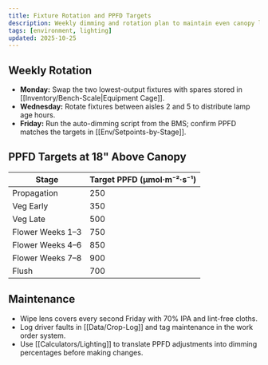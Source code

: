 ```yaml
---
title: Fixture Rotation and PPFD Targets
description: Weekly dimming and rotation plan to maintain even canopy lighting.
tags: [environment, lighting]
updated: 2025-10-25
---
```


## Weekly Rotation
- **Monday:** Swap the two lowest-output fixtures with spares stored in [[Inventory/Bench-Scale|Equipment Cage]].
- **Wednesday:** Rotate fixtures between aisles 2 and 5 to distribute lamp age hours.
- **Friday:** Run the auto-dimming script from the BMS; confirm PPFD matches the targets in [[Env/Setpoints-by-Stage]].

## PPFD Targets at 18" Above Canopy
| Stage | Target PPFD (µmol·m⁻²·s⁻¹) |
|-------|-----------------------------|
| Propagation | 250 |
| Veg Early | 350 |
| Veg Late | 500 |
| Flower Weeks 1–3 | 750 |
| Flower Weeks 4–6 | 850 |
| Flower Weeks 7–8 | 900 |
| Flush | 700 |

## Maintenance
- Wipe lens covers every second Friday with 70% IPA and lint-free cloths.
- Log driver faults in [[Data/Crop-Log]] and tag maintenance in the work order system.
- Use [[Calculators/Lighting]] to translate PPFD adjustments into dimming percentages before making changes.
